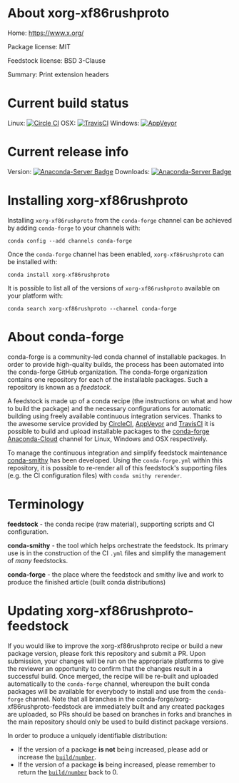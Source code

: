 About xorg-xf86rushproto
========================

Home: https://www.x.org/

Package license: MIT

Feedstock license: BSD 3-Clause

Summary: Print extension headers



Current build status
====================

Linux: [![Circle CI](https://circleci.com/gh/conda-forge/xorg-xf86rushproto-feedstock.svg?style=shield)](https://circleci.com/gh/conda-forge/xorg-xf86rushproto-feedstock)
OSX: [![TravisCI](https://travis-ci.org/conda-forge/xorg-xf86rushproto-feedstock.svg?branch=master)](https://travis-ci.org/conda-forge/xorg-xf86rushproto-feedstock)
Windows: [![AppVeyor](https://ci.appveyor.com/api/projects/status/github/conda-forge/xorg-xf86rushproto-feedstock?svg=True)](https://ci.appveyor.com/project/conda-forge/xorg-xf86rushproto-feedstock/branch/master)

Current release info
====================
Version: [![Anaconda-Server Badge](https://anaconda.org/conda-forge/xorg-xf86rushproto/badges/version.svg)](https://anaconda.org/conda-forge/xorg-xf86rushproto)
Downloads: [![Anaconda-Server Badge](https://anaconda.org/conda-forge/xorg-xf86rushproto/badges/downloads.svg)](https://anaconda.org/conda-forge/xorg-xf86rushproto)

Installing xorg-xf86rushproto
=============================

Installing `xorg-xf86rushproto` from the `conda-forge` channel can be achieved by adding `conda-forge` to your channels with:

```
conda config --add channels conda-forge
```

Once the `conda-forge` channel has been enabled, `xorg-xf86rushproto` can be installed with:

```
conda install xorg-xf86rushproto
```

It is possible to list all of the versions of `xorg-xf86rushproto` available on your platform with:

```
conda search xorg-xf86rushproto --channel conda-forge
```


About conda-forge
=================

conda-forge is a community-led conda channel of installable packages.
In order to provide high-quality builds, the process has been automated into the
conda-forge GitHub organization. The conda-forge organization contains one repository
for each of the installable packages. Such a repository is known as a *feedstock*.

A feedstock is made up of a conda recipe (the instructions on what and how to build
the package) and the necessary configurations for automatic building using freely
available continuous integration services. Thanks to the awesome service provided by
[CircleCI](https://circleci.com/), [AppVeyor](http://www.appveyor.com/)
and [TravisCI](https://travis-ci.org/) it is possible to build and upload installable
packages to the [conda-forge](https://anaconda.org/conda-forge)
[Anaconda-Cloud](http://docs.anaconda.org/) channel for Linux, Windows and OSX respectively.

To manage the continuous integration and simplify feedstock maintenance
[conda-smithy](http://github.com/conda-forge/conda-smithy) has been developed.
Using the ``conda-forge.yml`` within this repository, it is possible to re-render all of
this feedstock's supporting files (e.g. the CI configuration files) with ``conda smithy rerender``.


Terminology
===========

**feedstock** - the conda recipe (raw material), supporting scripts and CI configuration.

**conda-smithy** - the tool which helps orchestrate the feedstock.
                   Its primary use is in the construction of the CI ``.yml`` files
                   and simplify the management of *many* feedstocks.

**conda-forge** - the place where the feedstock and smithy live and work to
                  produce the finished article (built conda distributions)


Updating xorg-xf86rushproto-feedstock
=====================================

If you would like to improve the xorg-xf86rushproto recipe or build a new
package version, please fork this repository and submit a PR. Upon submission,
your changes will be run on the appropriate platforms to give the reviewer an
opportunity to confirm that the changes result in a successful build. Once
merged, the recipe will be re-built and uploaded automatically to the
`conda-forge` channel, whereupon the built conda packages will be available for
everybody to install and use from the `conda-forge` channel.
Note that all branches in the conda-forge/xorg-xf86rushproto-feedstock are
immediately built and any created packages are uploaded, so PRs should be based
on branches in forks and branches in the main repository should only be used to
build distinct package versions.

In order to produce a uniquely identifiable distribution:
 * If the version of a package **is not** being increased, please add or increase
   the [``build/number``](http://conda.pydata.org/docs/building/meta-yaml.html#build-number-and-string).
 * If the version of a package **is** being increased, please remember to return
   the [``build/number``](http://conda.pydata.org/docs/building/meta-yaml.html#build-number-and-string)
   back to 0.
